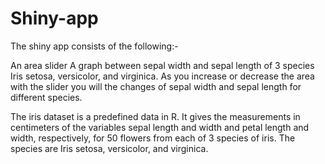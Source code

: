 Shiny-app
=========
The shiny app consists of the following:- 

An area slider
A graph between sepal width and sepal length of 3 species Iris setosa, versicolor, and virginica.
As you increase or decrease the area with the slider you will the changes of sepal width and sepal length for different species.

The iris dataset is a predefined data in R. It gives the measurements in centimeters of the variables sepal length and width and petal length and width, respectively, for 50 flowers from each of 3 species of iris. The species are Iris setosa, versicolor, and virginica.

